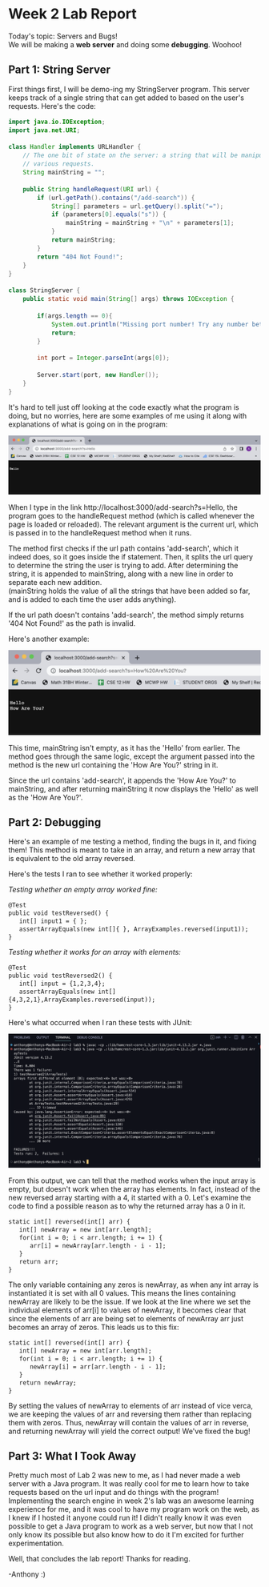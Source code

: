 # Week 2 Lab Report
Today's topic: Servers and Bugs!   
We will be making a **web server** and doing some **debugging**. Woohoo! 
   
## **Part 1: String Server**
First things first, I will be demo-ing my StringServer program. This server keeps track of a single string that can get added to based on the user's requests. Here's the code:    

~~~java
import java.io.IOException;
import java.net.URI;

class Handler implements URLHandler {
    // The one bit of state on the server: a string that will be manipulated by
    // various requests.
    String mainString = "";

    public String handleRequest(URI url) {
        if (url.getPath().contains("/add-search")) {
            String[] parameters = url.getQuery().split("=");
            if (parameters[0].equals("s")) {
                mainString = mainString + "\n" + parameters[1]; 
            }
            return mainString;
        }
        return "404 Not Found!";
    }
}

class StringServer {
    public static void main(String[] args) throws IOException {

        if(args.length == 0){
            System.out.println("Missing port number! Try any number between 1024 to 49151");
            return;
        }

        int port = Integer.parseInt(args[0]);

        Server.start(port, new Handler());
    }
}

~~~
    
It's hard to tell just off looking at the code exactly what the program is doing, but no worries, here are some examples of me using it along with explanations of what is going on in the program: 
    
![add-Hello](add-search-hello.png)
    
When I type in the link http://localhost:3000/add-search?s=Hello, the program goes to the handleRequest method (which is called whenever the page is loaded or reloaded). The relevant argument is the current url, which is passed in to the handleRequest method when it runs.   

The method first checks if the url path contains 'add-search', which it indeed does, so it goes inside the if statement. Then, it splits the url query to determine the string the user is trying to add. After determining the string, it is appended to mainString, along with a new line in order to separate each new addition.    
(mainString holds the value of all the strings that have been added so far, and is added to each time the user adds anything).  

If the url path doesn't contains 'add-search', the method simply returns '404 Not Found!' as the path is invalid.    
   
Here's another example:   

![add-HowAreYou](add-howareyou.png)
    
This time, mainString isn't empty, as it has the 'Hello' from earlier. The method goes through the same logic, except the argument passed into the method is the new url containing the 'How Are You?' string in it.   

Since the url contains 'add-search', it appends the 'How Are You?' to mainString, and after returning mainString it now displays the 'Hello' as well as the 'How Are You?'.
    
## **Part 2: Debugging**
Here's an example of me testing a method, finding the bugs in it, and fixing them! This method is meant to take in an array, and return a new array that is equivalent to the old array reversed.    
    
Here's the tests I ran to see whether it worked properly:   

*Testing whether an empty array worked fine:*
~~~
@Test
public void testReversed() {
   int[] input1 = { };
   assertArrayEquals(new int[]{ }, ArrayExamples.reversed(input1));
}
~~~
    
*Testing whether it works for an array with elements:*
~~~
@Test
public void testReversed2() {
   int[] input = {1,2,3,4};
   assertArrayEquals(new int[]{4,3,2,1},ArrayExamples.reversed(input));
}
~~~
   
Here's what occurred when I ran these tests with JUnit:  

![JUnit-Output](junit-output.png)
   
From this output, we can tell that the method works when the input array is empty, but doesn't work when the array has elements. In fact, instead of the new reversed array starting with a 4, it started with a 0. Let's examine the code to find a possible reason as to why the returned array has a 0 in it.
   
~~~
static int[] reversed(int[] arr) {
   int[] newArray = new int[arr.length];
   for(int i = 0; i < arr.length; i += 1) {
      arr[i] = newArray[arr.length - i - 1];
   }
   return arr;
}
~~~
The only variable containing any zeros is newArray, as when any int array is instantiated it is set with all 0 values. This means the lines containing newArray are likely to be the issue. If we look at the line where we set the individual elements of arr[i] to values of newArray, it becomes clear that since the elements of arr are being set to elements of newArray arr just becomes an array of zeros. This leads us to this fix:

~~~
static int[] reversed(int[] arr) {
   int[] newArray = new int[arr.length];
   for(int i = 0; i < arr.length; i += 1) {
      newArray[i] = arr[arr.length - i - 1];
   }
   return newArray;
}
~~~

By setting the values of newArray to elements of arr instead of vice verca, we are keeping the values of arr and reversing them rather than replacing them with zeros. Thus, newArray will contain the values of arr in reverse, and returning newArray will yield the correct output! We've fixed the bug!
     
## **Part 3: What I Took Away**
Pretty much most of Lab 2 was new to me, as I had never made a web server with a Java program. It was really cool for me to learn how to take requests based on the url input and do things with the program! Implementing the search engine in week 2's lab was an awesome learning experience for me, and it was cool to have my program work on the web, as I knew if I hosted it anyone could run it! I didn't really know it was even possible to get a Java program to work as a web server, but now that I not only know its possible but also know how to do it I'm excited for further experimentation.   

Well, that concludes the lab report! Thanks for reading.

-Anthony :)
